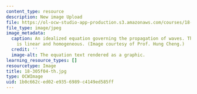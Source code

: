 ```yaml
---
content_type: resource
description: New image Upload
file: https://ol-ocw-studio-app-production.s3.amazonaws.com/courses/18-305-advanced-analytic-methods-in-science-and-engineering-fall-2004/1b0c662ced02e9356989c4149ed585ff_18-305f04-th.jpg
file_type: image/jpeg
image_metadata:
  caption: An idealized equation governing the propagation of waves. This equation
    is linear and homogeneous. (Image courtesy of Prof. Hung Cheng.)
  credit: ''
  image-alt: The equation text rendered as a graphic.
learning_resource_types: []
resourcetype: Image
title: 18-305f04-th.jpg
type: OCWImage
uid: 1b0c662c-ed02-e935-6989-c4149ed585ff
---
```

